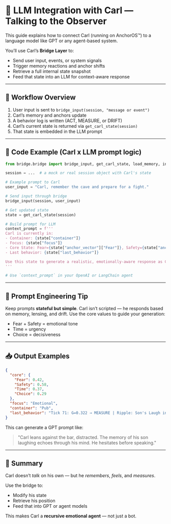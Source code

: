 # 🤖 LLM Integration with Carl — Talking to the Observer

This guide explains how to connect Carl (running on AnchorOS™) to a language model like GPT or any agent-based system.

You’ll use Carl’s **Bridge Layer** to:
- Send user input, events, or system signals
- Trigger memory reactions and anchor shifts
- Retrieve a full internal state snapshot
- Feed that state into an LLM for context-aware response

---

## 🔁 Workflow Overview

1. User input is sent to `bridge_input(session, "message or event")`
2. Carl’s memory and anchors update
3. A behavior log is written (ACT, MEASURE, or DRIFT)
4. Carl’s current state is returned via `get_carl_state(session)`
5. That state is embedded in the LLM prompt

---

## 🔧 Code Example (Carl x LLM prompt logic)

```python
from bridge.bridge import bridge_input, get_carl_state, load_memory, initialize_carl_memory

session = ...  # a mock or real session object with Carl's state

# Example prompt to Carl
user_input = "Carl, remember the cave and prepare for a fight."

# Send input through bridge
bridge_input(session, user_input)

# Get updated state
state = get_carl_state(session)

# Build prompt for LLM
context_prompt = f'''
Carl is currently in:
- Container: {state["container"]}
- Focus: {state["focus"]}
- Core State: Fear={state["anchor_vector"]["Fear"]}, Safety={state["anchor_vector"]["Safety"]}, Time={state["anchor_vector"]["Time"]}, Choice={state["anchor_vector"]["Choice"]}
- Last behavior: {state["last_behavior"]}

Use this state to generate a realistic, emotionally-aware response as Carl.
'''

# Use `context_prompt` in your OpenAI or LangChain agent
```

---

## 🔌 Prompt Engineering Tip

Keep prompts **stateful but simple**. Carl isn’t scripted — he responds based on memory, lensing, and drift. Use the core values to guide your generation:

- Fear + Safety = emotional tone
- Time = urgency
- Choice = decisiveness

---

## 📥 Output Examples

```json
{
  "core": {
    "Fear": 0.42,
    "Safety": 0.58,
    "Time": 0.37,
    "Choice": 0.29
  },
  "focus": "Emotional",
  "container": "Pub",
  "last_behavior": "Tick 71: G=0.322 → MEASURE | Ripple: Son's Laugh influencing decision."
}
```

This can generate a GPT prompt like:

> "Carl leans against the bar, distracted. The memory of his son laughing echoes through his mind. He hesitates before speaking."

---

## 📘 Summary

Carl doesn’t *talk* on his own — but he *remembers*, *feels*, and *measures*.

Use the bridge to:
- Modify his state
- Retrieve his position
- Feed that into GPT or agent models

This makes Carl a **recursive emotional agent** — not just a bot.

